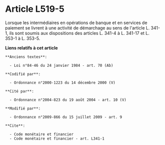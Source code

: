 # Article L519-5

Lorsque les intermédiaires en opérations de banque et en services de paiement se livrent à une activité de démarchage au sens
de l'article L. 341-1, ils sont soumis aux dispositions des articles L. 341-4 à L. 341-17 et L. 353-1 à L. 353-5.

**Liens relatifs à cet article**

	**Anciens textes**:

	  - Loi n°84-46 du 24 janvier 1984 - art. 70 (Ab)

	**Codifié par**:

	  - Ordonnance n°2000-1223 du 14 décembre 2000 (V)

	**Cité par**:

	  - Ordonnance n°2004-823 du 19 août 2004 - art. 10 (V)

	**Modifié par**:

	  - Ordonnance n°2009-866 du 15 juillet 2009 - art. 9

	**Cite**:

	  - Code monétaire et financier
	  - Code monétaire et financier - art. L341-1
